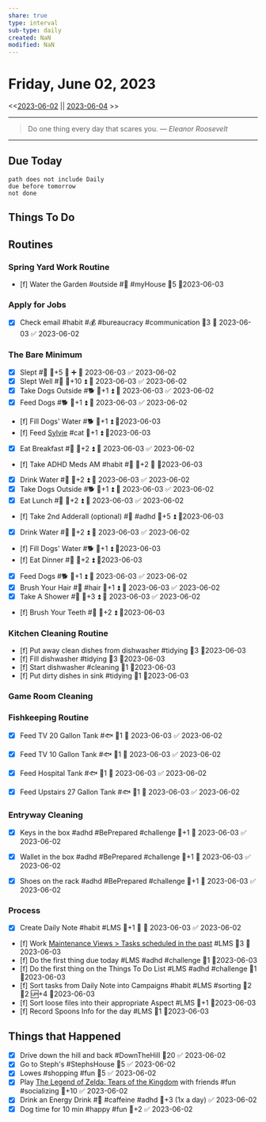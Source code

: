 ```yaml
---
share: true
type: interval
sub-type: daily
created: NaN 
modified: NaN
---
```

# Friday, June 02, 2023
<<[2023-06-02](2023-06-02.md) || [2023-06-04](./2023-06-04.md) >>

---

> Do one thing every day that scares you.
> — <cite>Eleanor Roosevelt</cite>

---
## Due Today
```tasks
path does not include Daily
due before tomorrow
not done
```

## Things To Do













































## Routines
### Spring Yard Work Routine
- [f] Water the Garden #outside #🌱 #myHouse 🥄5 📆2023-06-03


### Apply for Jobs
- [x] Check email #habit #💰 #bureaucracy #communication 🥄3 📅 2023-06-03 ✅ 2023-06-02


### The Bare Minimum
- [x] Slept #🛌 🥄+5 🔺 ➕ 📅 2023-06-03 ✅ 2023-06-02
- [x] Slept Well #🛌 🥄+10 ⏫ 📅 2023-06-03 ✅ 2023-06-02
- [x] Take Dogs Outside #🐕 🥄+1 ⏫ 📅 2023-06-03 ✅ 2023-06-02
- [x] Feed Dogs #🐕 🥄+1 ⏫ 📅 2023-06-03 ✅ 2023-06-02
- [f] Fill Dogs' Water #🐕 🥄+1 ⏫ 📆2023-06-03
- [f] Feed [Sylvie](../../03%20-%20Belonging%20%F0%9F%91%AA/00%20-%20The%20Pack%20%F0%9F%90%95/Sylvie.md) #cat 🥄+1 ⏫ 📆2023-06-03
- [x] Eat Breakfast #🍎 🥄+2 ⏫ 📅 2023-06-03 ✅ 2023-06-02
- [f] Take ADHD Meds AM #habit #💊 🥄+2 🔺 📆2023-06-03
- [x] Drink Water #🌊 🥄+2 ⏫ 📅 2023-06-03 ✅ 2023-06-02
- [x] Take Dogs Outside #🐕 🥄+1 ⏫ 📅 2023-06-03 ✅ 2023-06-02
- [x] Eat Lunch #🍎 🥄+2 ⏫ 📅 2023-06-03 ✅ 2023-06-02
- [f] Take 2nd Adderall (optional) #💊 #adhd 🥄+5 ⏫ 📆2023-06-03
- [x] Drink Water #🌊  🥄+2 ⏫ 📅 2023-06-03 ✅ 2023-06-02
- [f] Fill Dogs' Water #🐕 🥄+1 ⏫ 📆2023-06-03
- [f] Eat Dinner #🍎 🥄+2 ⏫ 📆2023-06-03
- [x] Feed Dogs #🐕 🥄+1 ⏫ 📅 2023-06-03 ✅ 2023-06-02
- [x] Brush Your Hair #🚿 #hair 🥄+1 ⏫ 📅 2023-06-03 ✅ 2023-06-02
- [x] Take A Shower #🚿 🥄+3 ⏫ 📅 2023-06-03 ✅ 2023-06-02
- [f] Brush Your Teeth #🚿 🥄+2 ⏫ 📆2023-06-03


### Kitchen Cleaning Routine
- [f] Put away clean dishes from dishwasher #tidying 🥄3 📆2023-06-03
- [f] Fill dishwasher #tidying 🥄3 📆2023-06-03
- [f] Start dishwasher #cleaning 🥄1 📆2023-06-03
- [f] Put dirty dishes in sink #tidying 🥄1 📆2023-06-03


### Game Room Cleaning


### Fishkeeping Routine
- [x] Feed TV 20 Gallon Tank #🐟 🥄1 📅 2023-06-03 ✅ 2023-06-02
- [x] Feed TV 10 Gallon Tank #🐟 🥄1 📅 2023-06-03 ✅ 2023-06-02
- [x] Feed Hospital Tank #🐟 🥄1 📅 2023-06-03 ✅ 2023-06-02
- [x] Feed Upstairs 27 Gallon Tank #🐟 🥄1 📅 2023-06-03 ✅ 2023-06-02


### Entryway Cleaning
- [x] Keys in the box #adhd #BePrepared #challenge 🥄+1 📅 2023-06-03 ✅ 2023-06-02
- [x] Wallet in the box #adhd #BePrepared #challenge 🥄+1 📅 2023-06-03 ✅ 2023-06-02
- [x] Shoes on the rack #adhd #BePrepared #challenge 🥄+1 📅 2023-06-03 ✅ 2023-06-02


### Process
- [x] Create Daily Note #habit #LMS 🥄+1 🔺 📅 2023-06-03 ✅ 2023-06-02
- [f] Work [Maintenance Views > Tasks scheduled in the past](../02%20-%20Tools/Maintenance%20Views.md#Tasks%20scheduled%20in%20the%20past) #LMS 🥄3 📆2023-06-03
- [f] Do the first thing due today #LMS #adhd #challenge 🥄1 📆2023-06-03
- [f] Do the first thing on the Things To Do List #LMS #adhd #challenge 🥄1 📆2023-06-03
- [f] Sort tasks from Daily Note into Campaigns #habit #LMS #sorting 🍅2 🥄2 🆙+4  📆2023-06-03
- [f] Sort loose files into their appropriate Aspect #LMS 🥄+1  📆2023-06-03
- [f] Record Spoons Info for the day #LMS 🥄1 📆2023-06-03




## Things that Happened
- [x] Drive down the hill and back #DownTheHill 🥄20 ✅ 2023-06-02
- [x] Go to Steph's #StephsHouse 🥄5 ✅ 2023-06-02
- [x] Lowes #shopping #fun 🥄5 ✅ 2023-06-02
- [x] Play [The Legend of Zelda: Tears of the Kingdom](The%20Legend%20of%20Zelda:%20Tears%20of%20the%20Kingdom.md) with friends #fun #socializing 🥄+10 ✅ 2023-06-02
- [x] Drink an Energy Drink #💊 #caffeine #adhd 🥄+3 (1x a day) ✅ 2023-06-02
- [x] Dog time for 10 min #happy #fun 🥄+2 ✅ 2023-06-02
